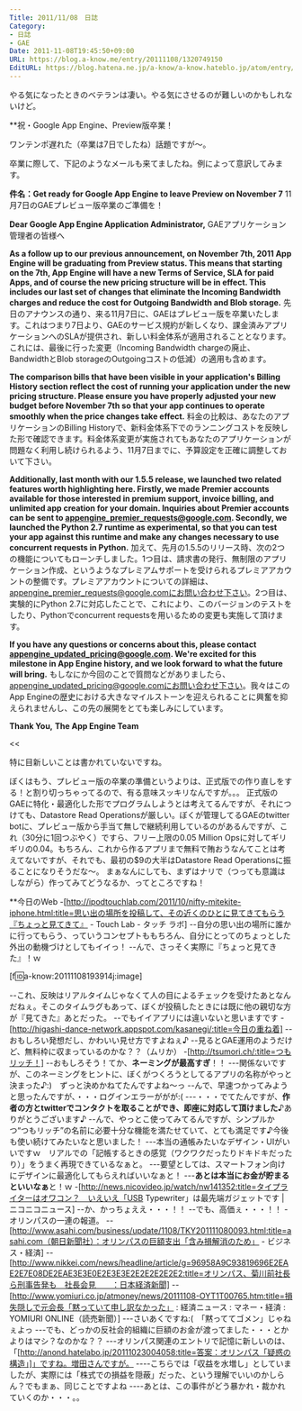 ```yaml
---
Title: 2011/11/08　日誌
Category:
- 日誌
- GAE
Date: 2011-11-08T19:45:50+09:00
URL: https://blog.a-know.me/entry/20111108/1320749150
EditURL: https://blog.hatena.ne.jp/a-know/a-know.hateblo.jp/atom/entry/12921228815727979400
---
```




やる気になったときのベテランは凄い。やる気にさせるのが難しいのかもしれないけど。



**祝・Google App Engine、Preview版卒業！

ワンテンポ遅れた（卒業は7日でしたね）話題ですが〜。


卒業に際して、下記のようなメールも来てましたね。例によって意訳してみます。



>>

<span class="deco" style="font-weight:bold;">件名：Get ready for Google App Engine to leave Preview on November 7</span>
11月7日のGAEプレビュー版卒業のご準備を！


<span class="deco" style="font-weight:bold;">Dear Google App Engine Application Administrator,</span>
GAEアプリケーション管理者の皆様へ


<span class="deco" style="font-weight:bold;">As a follow up to our previous announcement, on November 7th, 2011 App Engine will be graduating from Preview status. This means that starting on the 7th, App Engine will have a new Terms of Service, SLA for paid Apps, and of course the new pricing structure will be in effect. This includes our last set of changes that eliminate the Incoming Bandwidth charges and reduce the cost for Outgoing Bandwidth and Blob storage.</span>
先日のアナウンスの通り、来る11月7日に、GAEはプレビュー版を卒業いたします。これはつまり7日より、GAEのサービス規約が新しくなり、課金済みアプリケーションへのSLAが提供され、新しい料金体系が適用されることとなります。これには、最後に行った変更（Incoming Bandwidth chargeの廃止、BandwidthとBlob storageのOutgoingコストの低減）の適用も含めます。



<span class="deco" style="font-weight:bold;">The comparison bills that have been visible in your application's Billing History section reflect the cost of running your application under the new pricing structure. Please ensure you have properly adjusted your new budget before November 7th so that your app continues to operate smoothly when the price changes take effect.</span>
料金の比較は、あなたのアプリケーションのBilling Historyで、新料金体系下でのランニングコストを反映した形で確認できます。料金体系変更が実施されてもあなたのアプリケーションが問題なく利用し続けられるよう、11月7日までに、予算設定を正確に調整しておいて下さい。



<span class="deco" style="font-weight:bold;">Additionally, last month with our 1.5.5 release, we launched two related features worth highlighting here. Firstly, we made Premier accounts available for those interested in premium support, invoice billing, and unlimited app creation for your domain. Inquiries about Premier accounts can be sent to appengine_premier_requests@google.com. Secondly, we launched the Python 2.7 runtime as experimental, so that you can test your app against this runtime and make any changes necessary to use concurrent requests in Python.</span>
加えて、先月の1.5.5のリリース時、次の2つの機能についてもローンチしました。1つ目は、請求書の発行、無制限のアプリケーション作成、というようなプレミアムサポートを受けられるプレミアアカウントの整備です。プレミアアカウントについての詳細は、appengine_premier_requests@google.comにお問い合わせ下さい。2つ目は、実験的にPython 2.7に対応したことで、これにより、このバージョンのテストをしたり、Pythonでconcurrent requestsを用いるための変更も実施して頂けます。



<span class="deco" style="font-weight:bold;">If you have any questions or concerns about this, please contact appengine_updated_pricing@google.com. We're excited for this milestone in App Engine history, and we look forward to what the future will bring.</span>
もしなにか今回のことで質問などがありましたら、appengine_updated_pricing@google.comにお問い合わせ下さい。我々はこのApp Engineの歴史における大きなマイルストーンを迎えられることに興奮を抑えられませんし、この先の展開をとても楽しみにしています。



<span class="deco" style="font-weight:bold;">Thank You,</span>
<span class="deco" style="font-weight:bold;">The App Engine Team</span>

<<


特に目新しいことは書かれていないですね。

ぼくはもう、プレビュー版の卒業の準備というよりは、正式版での作り直しをする！と割り切っちゃってるので、有る意味スッキリなんですが。。。
正式版のGAEに特化・最適化した形でプログラムしようとは考えてるんですが、それにつけても、Datastore Read Operationsが厳しい。ぼくが管理してるGAEのtwitter botに、プレビュー版から手当て無しで継続利用しているのがあるんですが、これ（30分に1回つぶやく）ですら、フリー上限の0.05 Million Opsに対してギリギリの0.04。もちろん、これから作るアプリまで無料で賄おうなんてことは考えてないですが、それでも、最初の$9の大半はDatastore Read Operationsに振ることになりそうだな〜。
まぁなんにしても、まずはナリで（つっても意識はしながら）作ってみてどうなるか、ってところですね！



**今日のWeb
-[http://ipodtouchlab.com/2011/10/nifty-mitekite-iphone.html:title=思い出の場所を投稿して、その近くのひとに見てきてもらう『ちょっと見てきて』 - Touch Lab - タッチ ラボ]
--自分の思い出の場所に誰かに行ってもらう、っていうコンセプトももちろん、自分にとってのちょっとした外出の動機づけとしてもイイっ！
--んで、さっそく実際に『ちょっと見てきた』！ｗ

[f:id:a-know:20111108193914j:image]

--これ、反映はリアルタイムじゃなくて人の目によるチェックを受けたあとなんだねぇ。そこのタイムラグもあって、ぼくが投稿したときには既に他の親切な方が『見てきた』あとだった。
--でもイイアプリには違いないと思いますです
-[http://higashi-dance-network.appspot.com/kasanegi/:title=今日の重ね着]
--おもしろい発想だし、かわいい見せ方ですよねぇ♪
--見るとGAE運用のようだけど、無料枠に収まっているのかな？？（ムリか）
-[http://tsumori.ch/:title=つもリッチ！]
--おもしろそう！てか、<span class="deco" style="font-weight:bold;">ネーミングが最高すぎ</span>！！
---関係ないですが、このネーミングをヒントに、ぼくがつくろうとしてるアプリの名称がやっと決まった♪:)　ずっと決めかねてたんですよね〜っ
--んで、早速つかってみようと思ったんですが、・・・ログインエラーががが:(
---・・・でてたんですが、<span class="deco" style="font-weight:bold;">作者の方とtwitterでコンタクトを取ることができ、即座に対応して頂けました</span>♪ありがとうございます♪
--んで、やっとこ使ってみてるんですが、シンプルかつ“つもリッチ”の名前に必要十分な機能を満たせていて、とても満足です♪今後も使い続けてみたいなと思いました！
---本当の通帳みたいなデザイン・UIがいいですｗ　リアルでの「記帳するときの感覚（ワクワクだったりドキドキだったり）」をうまく再現できているなぁと。
---要望としては、スマートフォン向けにデザインに最適化してもらえればいいなぁと！
---<span class="deco" style="font-weight:bold;">あとは本当にお金が貯まるといいなぁ</span>と！ｗ
-[http://news.nicovideo.jp/watch/nw141352:title=タイプライターはオワコン？　いえいえ「USB Typewriter」は最先端ガジェットです | ニコニコニュース]
--か、かっちょええ・・・！！
--でも、高価ぇ・・・！！
-オリンパスの一連の報道。
--[http://www.asahi.com/business/update/1108/TKY201111080093.html:title=asahi.com（朝日新聞社）：オリンパスの巨額支出「含み損解消のため」 - ビジネス・経済]
--[http://www.nikkei.com/news/headline/article/g=96958A9C93819696E2EAE2E7E08DE2EAE3E3E0E2E3E3E2E2E2E2E2E2:title=オリンパス、菊川前社長ら刑事告発も　社長会見　　：日本経済新聞]
--[http://www.yomiuri.co.jp/atmoney/news/20111108-OYT1T00765.htm:title=損失隠しで元会長「黙っていて申し訳なかった」 : 経済ニュース : マネー・経済 : YOMIURI ONLINE（読売新聞）]
---さいあくですね:(　「黙っててゴメン」じゃねぇよっ
---でも、どっかの反社会的組織に巨額のお金が渡ってました・・・とかよりはマシ？なのかな？？
---オリンパス関連のエントリで記憶に新しいのは、「[http://anond.hatelabo.jp/20111023004058:title=答案：オリンパス「疑惑の構造」]」ですね。増田さんですが。
----こちらでは「収益を水増し」としていましたが、実際には「株式での損益を隠蔽」だった、という理解でいいのかしらん？でもまぁ、同じことですよね
----あとは、この事件がどう暴かれ・裁かれていくのか・・・。。

